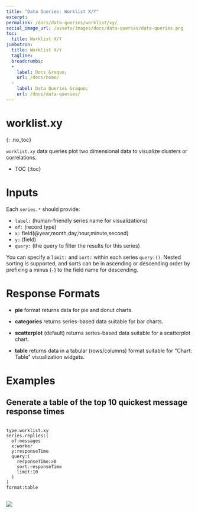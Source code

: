 ```yaml
---
title: "Data Queries: Worklist X/Y"
excerpt: 
permalink: /docs/data-queries/worklist/xy/
social_image_url: /assets/images/docs/data-queries/data-queries.png
toc:
  title: Worklist X/Y
jumbotron:
  title: Worklist X/Y
  tagline: 
  breadcrumbs:
  -
    label: Docs &raquo;
    url: /docs/home/
  -
    label: Data Queries &raquo;
    url: /docs/data-queries/
---
```


# worklist.xy
{: .no_toc}

`worklist.xy` data queries plot two dimensional data to visualize clusters or correlations.

* TOC
{:toc}

# Inputs

Each `series.*` should provide:
* `label:` (human-friendly series name for visualizations)
* `of:` (record type)
* `x:` field(@year,month,day,hour,minute,second)
* `y:` (field)
* `query:` (the query to filter the results for this series)

You can specify a `limit:` and `sort:` within each series `query:()`. Nested sorting is supported, and sorts can be in ascending or descending order by prefixing a minus (`-`) to the field name for descending.

# Response Formats

* **pie** format returns data for pie and donut charts. 

* **categories** returns series-based data suitable for bar charts.

* **scatterplot** (default) returns series-based data suitable for a scatterplot chart. 

* **table** returns data in a tabular (rows/columns) format suitable for "Chart: Table" visualization widgets.

# Examples

## Generate a table of the top 10 quickest message response times

<pre>
<code class="language-text">
type:worklist.xy
series.replies:(
  of:messages 
  x:worker
  y:responseTime 
  query:(
  	responseTime:>0
    sort:responseTime
    limit:10
  )
)
format:table
</code>
</pre>

<div class="cerb-screenshot">
<img src="/assets/images/docs/data-queries/data-queries-worklist-xy-replies.png" class="screenshot">
</div>
